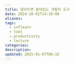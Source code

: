 ```yaml
---
title: 알아두면 쓸데있는 개발자 도구
date: 2024-10-01T14:10:00
aliases: 
tags:
  - inflearn
  - tool
  - productivity
  - lecture
categories: 
description: 
updated: 2025-01-07T00:32
---
```

